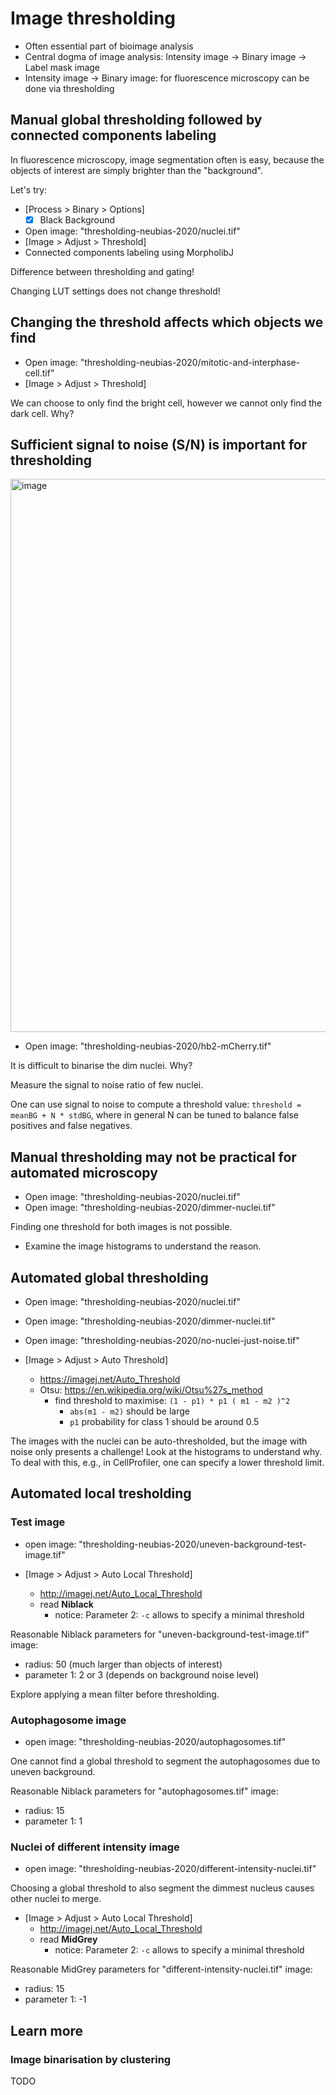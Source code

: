 # Image thresholding<a name="thresholding"></a> 

- Often essential part of bioimage analysis
- Central dogma of image analysis: Intensity image -> Binary image -> Label mask image
- Intensity image -> Binary image: for fluorescence microscopy can be done via thresholding

## Manual global thresholding followed by connected components labeling

In fluorescence microscopy, image segmentation often is easy, because the objects of interest are simply brighter than the "background". 

Let's try:
 
- [Process > Binary > Options]
	- [X] Black Background
- Open image: "thresholding-neubias-2020/nuclei.tif"
- [Image > Adjust > Threshold]
- Connected components labeling using MorpholibJ

Difference between thresholding and gating!

Changing LUT settings does not change threshold!

## Changing the threshold affects which objects we find

- Open image: "thresholding-neubias-2020/mitotic-and-interphase-cell.tif"
- [Image > Adjust > Threshold]

We can choose to only find the bright cell, however we cannot only find the dark cell. Why?

## Sufficient signal to noise (S/N) is important for thresholding

<img width="885" alt="image" src="https://user-images.githubusercontent.com/2157566/39702229-5a093cc0-5204-11e8-826e-068979e14f6c.png">

- Open image: "thresholding-neubias-2020/hb2-mCherry.tif"

It is difficult to binarise the dim nuclei. Why?

Measure the signal to noise ratio of few nuclei.

One can use signal to noise to compute a threshold value: `threshold = meanBG + N * stdBG`, where in general N can be tuned to balance false positives and false negatives. 

## Manual thresholding may not be practical for automated microscopy

- Open image: "thresholding-neubias-2020/nuclei.tif"  
- Open image: "thresholding-neubias-2020/dimmer-nuclei.tif"  

Finding one threshold for both images is not possible.

- Examine the image histograms to understand the reason.

## Automated global thresholding

- Open image: "thresholding-neubias-2020/nuclei.tif"  
- Open image: "thresholding-neubias-2020/dimmer-nuclei.tif"  
- Open image: "thresholding-neubias-2020/no-nuclei-just-noise.tif"  

- [Image > Adjust > Auto Threshold]
	- https://imagej.net/Auto_Threshold
	- Otsu: https://en.wikipedia.org/wiki/Otsu%27s_method
		- find threshold to maximise:  `(1 - p1) * p1 ( m1 - m2 )^2`
			- `abs(m1 - m2)` should be large
			- `p1` probability for class 1 should be around 0.5 
		

The images with the nuclei can be auto-thresholded, but the image with noise only presents a challenge!
Look at the histograms to understand why.
To deal with this, e.g., in CellProfiler, one can specify a lower threshold limit.

## Automated local tresholding 

### Test image

- open image: "thresholding-neubias-2020/uneven-background-test-image.tif"  

- [Image > Adjust > Auto Local Threshold]
	- http://imagej.net/Auto_Local_Threshold
	- read **Niblack**
		- notice: Parameter 2: `-c` allows to specify a minimal threshold

Reasonable Niblack parameters for "uneven-background-test-image.tif" image: 
- radius: 50 (much larger than objects of interest)
- parameter 1: 2 or 3 (depends on background noise level)

Explore applying a mean filter before thresholding.

### Autophagosome image

- open image: "thresholding-neubias-2020/autophagosomes.tif"  

One cannot find a global threshold to segment the autophagosomes due to uneven background.

Reasonable Niblack parameters for "autophagosomes.tif" image: 
- radius: 15
- parameter 1: 1 

### Nuclei of different intensity image

- open image: "thresholding-neubias-2020/different-intensity-nuclei.tif"  

Choosing a global threshold to also segment the dimmest nucleus causes other nuclei to merge.

- [Image > Adjust > Auto Local Threshold]
	- http://imagej.net/Auto_Local_Threshold
	- read **MidGrey**
		- notice: Parameter 2: `-c` allows to specify a minimal threshold

Reasonable MidGrey parameters for "different-intensity-nuclei.tif" image: 
- radius: 15
- parameter 1: -1 

## Learn more

### Image binarisation by clustering

TODO
